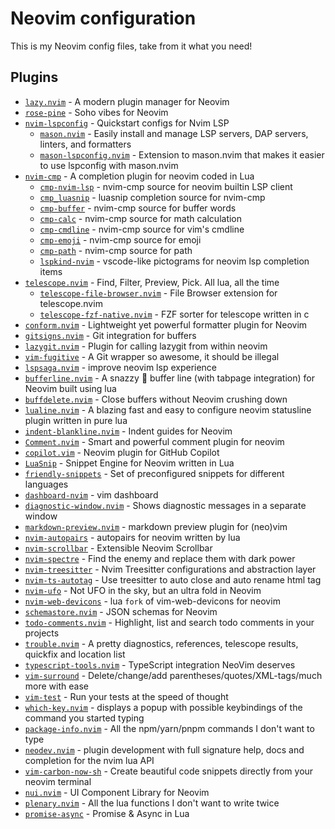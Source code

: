 # Neovim configuration

This is my Neovim config files, take from it what you need!

## Plugins

- [`lazy.nvim`](https://github.com/folke/lazy.nvim) - A modern plugin manager for Neovim
- [`rose-pine`](https://github.com/rose-pine/neovim) - Soho vibes for Neovim
- [`nvim-lspconfig`](https://github.com/neovim/nvim-lspconfig) - Quickstart configs for Nvim LSP
  - [`mason.nvim`](https://github.com/williamboman/mason.nvim) - Easily install and manage LSP servers, DAP servers, linters, and formatters
  - [`mason-lspconfig.nvim`](https://github.com/williamboman/mason-lspconfig.nvim) - Extension to mason.nvim that makes it easier to use lspconfig with mason.nvim
- [`nvim-cmp`](https://github.com/hrsh7th/nvim-cmp) - A completion plugin for neovim coded in Lua
  - [`cmp-nvim-lsp`](https://github.com/hrsh7th/cmp-nvim-lsp) - nvim-cmp source for neovim builtin LSP client
  - [`cmp_luasnip`](https://github.com/saadparwaiz1/cmp_luasnip) - luasnip completion source for nvim-cmp
  - [`cmp-buffer`](https://github.com/hrsh7th/cmp-buffer) - nvim-cmp source for buffer words
  - [`cmp-calc`](https://github.com/hrsh7th/cmp-calc) - nvim-cmp source for math calculation
  - [`cmp-cmdline`](https://github.com/hrsh7th/cmp-cmdline) - nvim-cmp source for vim's cmdline
  - [`cmp-emoji`](https://github.com/hrsh7th/cmp-emoji) - nvim-cmp source for emoji
  - [`cmp-path`](https://github.com/hrsh7th/cmp-path) - nvim-cmp source for path
  - [`lspkind-nvim`](https://github.com/onsails/lspkind.nvim) - vscode-like pictograms for neovim lsp completion items
- [`telescope.nvim`](https://github.com/nvim-telescope/telescope.nvim) - Find, Filter, Preview, Pick. All lua, all the time
  - [`telescope-file-browser.nvim`](https://github.com/nvim-telescope/telescope-file-browser.nvim) - File Browser extension for telescope.nvim
  - [`telescope-fzf-native.nvim`](https://github.com/nvim-telescope/telescope-fzf-native.nvim) - FZF sorter for telescope written in c
- [`conform.nvim`](https://github.com/stevearc/conform.nvim) - Lightweight yet powerful formatter plugin for Neovim
- [`gitsigns.nvim`](https://github.com/lewis6991/gitsigns.nvim) - Git integration for buffers
- [`lazygit.nvim`](https://github.com/kdheepak/lazygit.nvim) - Plugin for calling lazygit from within neovim
- [`vim-fugitive`](https://github.com/tpope/vim-fugitive) - A Git wrapper so awesome, it should be illegal
- [`lspsaga.nvim`](https://github.com/nvimdev/lspsaga.nvim) - improve neovim lsp experience
- [`bufferline.nvim`](https://github.com/akinsho/bufferline.nvim) - A snazzy 💅 buffer line (with tabpage integration) for Neovim built using lua
- [`buffdelete.nvim`](https://github.com/famiu/bufdelete.nvim) - Close buffers without Neovim crushing down
- [`lualine.nvim`](https://github.com/nvim-lualine/lualine.nvim) - A blazing fast and easy to configure neovim statusline plugin written in pure lua
- [`indent-blankline.nvim`](https://github.com/lukas-reineke/indent-blankline.nvim) - Indent guides for Neovim
- [`Comment.nvim`](https://github.com/numToStr/Comment.nvim) - Smart and powerful comment plugin for neovim
- [`copilot.vim`](https://github.com/github/copilot.vim) - Neovim plugin for GitHub Copilot
- [`LuaSnip`](https://github.com/L3MON4D3/LuaSnip) - Snippet Engine for Neovim written in Lua
- [`friendly-snippets`](https://github.com/rafamadriz/friendly-snippets) - Set of preconfigured snippets for different languages
- [`dashboard-nvim`](https://github.com/nvimdev/dashboard-nvim) - vim dashboard
- [`diagnostic-window.nvim`](https://github.com/cseickel/diagnostic-window.nvim) - Shows diagnostic messages in a separate window
- [`markdown-preview.nvim`](https://github.com/iamcco/markdown-preview.nvim) - markdown preview plugin for (neo)vim
- [`nvim-autopairs`](https://github.com/windwp/nvim-autopairs) - autopairs for neovim written by lua
- [`nvim-scrollbar`](https://github.com/petertriho/nvim-scrollbar) - Extensible Neovim Scrollbar
- [`nvim-spectre`](https://github.com/nvim-pack/nvim-spectre) - Find the enemy and replace them with dark power
- [`nvim-treesitter`](https://github.com/nvim-treesitter/nvim-treesitter) - Nvim Treesitter configurations and abstraction layer
- [`nvim-ts-autotag`](https://github.com/windwp/nvim-ts-autotag) - Use treesitter to auto close and auto rename html tag
- [`nvim-ufo`](https://github.com/kevinhwang91/nvim-ufo) - Not UFO in the sky, but an ultra fold in Neovim
- [`nvim-web-devicons`](https://github.com/nvim-tree/nvim-web-devicons) - lua `fork` of vim-web-devicons for neovim
- [`schemastore.nvim`](https://github.com/b0o/SchemaStore.nvim) - JSON schemas for Neovim
- [`todo-comments.nvim`](https://github.com/folke/todo-comments.nvim) - Highlight, list and search todo comments in your projects
- [`trouble.nvim`](https://github.com/folke/trouble.nvim) - A pretty diagnostics, references, telescope results, quickfix and location list
- [`typescript-tools.nvim`](https://github.com/pmizio/typescript-tools.nvim) - TypeScript integration NeoVim deserves
- [`vim-surround`](https://github.com/tpope/vim-surround) - Delete/change/add parentheses/quotes/XML-tags/much more with ease
- [`vim-test`](https://github.com/vim-test/vim-test) - Run your tests at the speed of thought
- [`which-key.nvim`](https://github.com/folke/which-key.nvim) - displays a popup with possible keybindings of the command you started typing
- [`package-info.nvim`](https://github.com/vuki656/package-info.nvim) - All the npm/yarn/pnpm commands I don't want to type
- [`neodev.nvim`](https://github.com/folke/neodev.nvim) - plugin development with full signature help, docs and completion for the nvim lua API
- [`vim-carbon-now-sh`](https://github.com/ellisonleao/carbon-now.nvim) - Create beautiful code snippets directly from your neovim terminal
- [`nui.nvim`](https://github.com/MunifTanjim/nui.nvim) - UI Component Library for Neovim
- [`plenary.nvim`](https://github.com/nvim-lua/plenary.nvim) - All the lua functions I don't want to write twice
- [`promise-async`](https://github.com/kevinhwang91/promise-async) - Promise & Async in Lua
